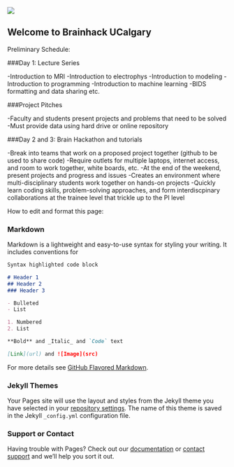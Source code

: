 ![](https://www.eso.org/public/archives/images/screen/eso1208a.jpg)

## Welcome to Brainhack UCalgary


Preliminary Schedule:

###Day 1: Lecture Series

-Introduction to MRI
-Introduction to electrophys
-Introduction to modeling
-Introduction to programming
-Introduction to machine learning
-BIDS formatting and data sharing etc.

###Project Pitches

-Faculty and students present projects and problems that need to be solved 
-Must provide data using hard drive or online repository

###Day 2 and 3: Brain Hackathon and tutorials

-Break into teams that work on a proposed project together (github to be used to share code)
-Require outlets for multiple laptops, internet access, and room to work together, white boards, etc.
-At the end of the weekend, present projects and progress and issues
-Creates an environment where multi-disciplinary students work together on hands-on projects
-Quickly learn coding skills, problem-solving approaches, and form interdiscpinary collaborations at the trainee level that trickle up to the PI level


How to edit and format this page:
### Markdown

Markdown is a lightweight and easy-to-use syntax for styling your writing. It includes conventions for

```markdown
Syntax highlighted code block

# Header 1
## Header 2
### Header 3

- Bulleted
- List

1. Numbered
2. List

**Bold** and _Italic_ and `Code` text

[Link](url) and ![Image](src)
```

For more details see [GitHub Flavored Markdown](https://guides.github.com/features/mastering-markdown/).

### Jekyll Themes

Your Pages site will use the layout and styles from the Jekyll theme you have selected in your [repository settings](https://github.com/katymanning/BrainhackUCalgary/settings). The name of this theme is saved in the Jekyll `_config.yml` configuration file.

### Support or Contact

Having trouble with Pages? Check out our [documentation](https://help.github.com/categories/github-pages-basics/) or [contact support](https://github.com/contact) and we’ll help you sort it out.

